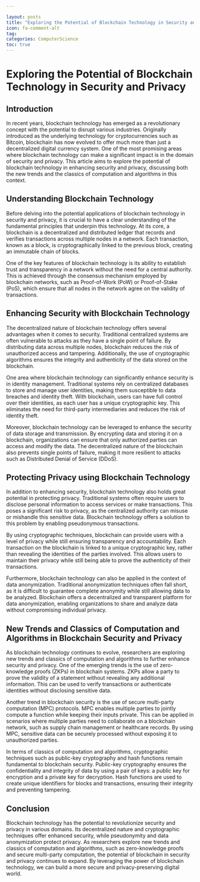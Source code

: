 ```yaml
---

layout: posts
title: "Exploring the Potential of Blockchain Technology in Security and Privacy"
icon: fa-comment-alt
tag:      
categories: ComputerScience
toc: true
---
```




# Exploring the Potential of Blockchain Technology in Security and Privacy

## Introduction

In recent years, blockchain technology has emerged as a revolutionary concept with the potential to disrupt various industries. Originally introduced as the underlying technology for cryptocurrencies such as Bitcoin, blockchain has now evolved to offer much more than just a decentralized digital currency system. One of the most promising areas where blockchain technology can make a significant impact is in the domain of security and privacy. This article aims to explore the potential of blockchain technology in enhancing security and privacy, discussing both the new trends and the classics of computation and algorithms in this context.

## Understanding Blockchain Technology

Before delving into the potential applications of blockchain technology in security and privacy, it is crucial to have a clear understanding of the fundamental principles that underpin this technology. At its core, a blockchain is a decentralized and distributed ledger that records and verifies transactions across multiple nodes in a network. Each transaction, known as a block, is cryptographically linked to the previous block, creating an immutable chain of blocks.

One of the key features of blockchain technology is its ability to establish trust and transparency in a network without the need for a central authority. This is achieved through the consensus mechanism employed by blockchain networks, such as Proof-of-Work (PoW) or Proof-of-Stake (PoS), which ensure that all nodes in the network agree on the validity of transactions.

## Enhancing Security with Blockchain Technology

The decentralized nature of blockchain technology offers several advantages when it comes to security. Traditional centralized systems are often vulnerable to attacks as they have a single point of failure. By distributing data across multiple nodes, blockchain reduces the risk of unauthorized access and tampering. Additionally, the use of cryptographic algorithms ensures the integrity and authenticity of the data stored on the blockchain.

One area where blockchain technology can significantly enhance security is in identity management. Traditional systems rely on centralized databases to store and manage user identities, making them susceptible to data breaches and identity theft. With blockchain, users can have full control over their identities, as each user has a unique cryptographic key. This eliminates the need for third-party intermediaries and reduces the risk of identity theft.

Moreover, blockchain technology can be leveraged to enhance the security of data storage and transmission. By encrypting data and storing it on a blockchain, organizations can ensure that only authorized parties can access and modify the data. The decentralized nature of the blockchain also prevents single points of failure, making it more resilient to attacks such as Distributed Denial of Service (DDoS).

## Protecting Privacy using Blockchain Technology

In addition to enhancing security, blockchain technology also holds great potential in protecting privacy. Traditional systems often require users to disclose personal information to access services or make transactions. This poses a significant risk to privacy, as the centralized authority can misuse or mishandle this sensitive data. Blockchain technology offers a solution to this problem by enabling pseudonymous transactions.

By using cryptographic techniques, blockchain can provide users with a level of privacy while still ensuring transparency and accountability. Each transaction on the blockchain is linked to a unique cryptographic key, rather than revealing the identities of the parties involved. This allows users to maintain their privacy while still being able to prove the authenticity of their transactions.

Furthermore, blockchain technology can also be applied in the context of data anonymization. Traditional anonymization techniques often fall short, as it is difficult to guarantee complete anonymity while still allowing data to be analyzed. Blockchain offers a decentralized and transparent platform for data anonymization, enabling organizations to share and analyze data without compromising individual privacy.

## New Trends and Classics of Computation and Algorithms in Blockchain Security and Privacy

As blockchain technology continues to evolve, researchers are exploring new trends and classics of computation and algorithms to further enhance security and privacy. One of the emerging trends is the use of zero-knowledge proofs (ZKPs) in blockchain systems. ZKPs allow a party to prove the validity of a statement without revealing any additional information. This can be used to verify transactions or authenticate identities without disclosing sensitive data.

Another trend in blockchain security is the use of secure multi-party computation (MPC) protocols. MPC enables multiple parties to jointly compute a function while keeping their inputs private. This can be applied in scenarios where multiple parties need to collaborate on a blockchain network, such as supply chain management or healthcare records. By using MPC, sensitive data can be securely processed without exposing it to unauthorized parties.

In terms of classics of computation and algorithms, cryptographic techniques such as public-key cryptography and hash functions remain fundamental to blockchain security. Public-key cryptography ensures the confidentiality and integrity of data by using a pair of keys: a public key for encryption and a private key for decryption. Hash functions are used to create unique identifiers for blocks and transactions, ensuring their integrity and preventing tampering.

## Conclusion

Blockchain technology has the potential to revolutionize security and privacy in various domains. Its decentralized nature and cryptographic techniques offer enhanced security, while pseudonymity and data anonymization protect privacy. As researchers explore new trends and classics of computation and algorithms, such as zero-knowledge proofs and secure multi-party computation, the potential of blockchain in security and privacy continues to expand. By leveraging the power of blockchain technology, we can build a more secure and privacy-preserving digital world.